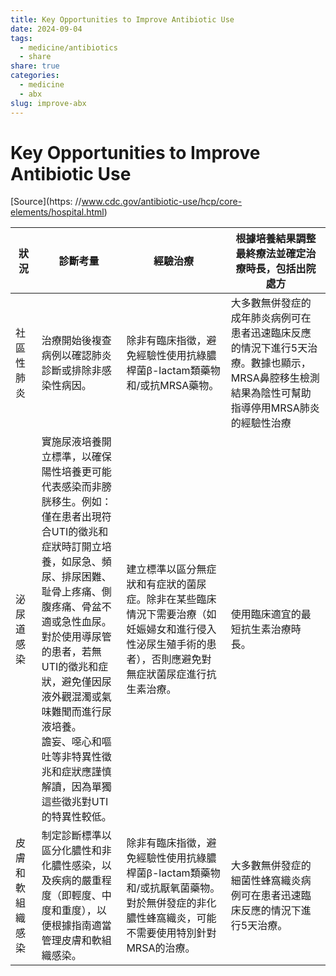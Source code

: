 ```yaml
---
title: Key Opportunities to Improve Antibiotic Use
date: 2024-09-04
tags:
  - medicine/antibiotics
  - share
share: true
categories:
  - medicine
  - abx
slug: improve-abx
---
```

# Key Opportunities to Improve Antibiotic Use  
  
[Source](https: //www.cdc.gov/antibiotic-use/hcp/core-elements/hospital.html)  
  
| 狀況       | 診斷考量                                                                                                                                                                                              | 經驗治療                                                                         | 根據培養結果調整最終療法並確定治療時長，包括出院處方                                                  |  
| -------- | ------------------------------------------------------------------------------------------------------------------------------------------------------------------------------------------------- | ---------------------------------------------------------------------------- | --------------------------------------------------------------------------- |  
| 社區性肺炎    | 治療開始後複查病例以確認肺炎診斷或排除非感染性病因。                                                                                                                                                                        | 除非有臨床指徵，避免經驗性使用抗綠膿桿菌β-lactam類藥物和/或抗MRSA藥物。                                   | 大多數無併發症的成年肺炎病例可在患者迅速臨床反應的情況下進行5天治療。數據也顯示，MRSA鼻腔移生檢測結果為陰性可幫助指導停用MRSA肺炎的經驗性治療 |  
| 泌尿道感染    | 實施尿液培養開立標準，以確保陽性培養更可能代表感染而非膀胱移生。例如：<br>僅在患者出現符合UTI的徵兆和症狀時訂開立培養，如尿急、頻尿、排尿困難、耻骨上疼痛、側腹疼痛、骨盆不適或急性血尿。<br>對於使用導尿管的患者，若無UTI的徵兆和症狀，避免僅因尿液外觀混濁或氣味難聞而進行尿液培養。<br>譫妄、噁心和嘔吐等非特異性徵兆和症狀應謹慎解讀，因為單獨這些徵兆對UTI的特異性較低。 | 建立標準以區分無症狀和有症狀的菌尿症。除非在某些臨床情況下需要治療（如妊娠婦女和進行侵入性泌尿生殖手術的患者），否則應避免對無症狀菌尿症進行抗生素治療。 | 使用臨床適宜的最短抗生素治療時長。                                                           |  
| 皮膚和軟組織感染 | 制定診斷標準以區分化膿性和非化膿性感染，以及疾病的嚴重程度（即輕度、中度和重度），以便根據指南適當管理皮膚和軟組織感染。                                                                                                                                      | 除非有臨床指徵，避免經驗性使用抗綠膿桿菌β-lactam類藥物和/或抗厭氧菌藥物。對於無併發症的非化膿性蜂窩織炎，可能不需要使用特別針對MRSA的治療。 | 大多數無併發症的細菌性蜂窩織炎病例可在患者迅速臨床反應的情況下進行5天治療。                                      |  
